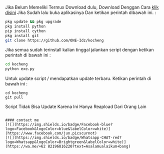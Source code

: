 Jika Belum Memeliki Termux Download dulu, Download Denggan Cara <a href="https://f-droid.org/repo/com.termux_118.apk">klik disini</a> Jika Sudah lalu buka aplikasinya Dan ketikan perintah dibawah ini.
 :
````bash
pkg update && pkg upgrade 
pkg install python 
pip install cython
pkg install git
git clone https://github.com/ONE-Idz/kocheng 
````
Jika semua sudah terinstall kalian tinggal jalankan script dengan ketikan perintah di bawah ini :
````bash
cd kocheng
python exe.py 
````
Untuk update script / mendapatkan update terbaru. Ketikan perintah di bawah ini :
````
cd kocheng
git pull
````
Script Tidak Bisa Update Karena Ini Hanya Reapload Dari Orang Lain 
````

#### contact me
[![](https://img.shields.io/badge/Facebook-blue?logo=Facebook&logoColor=blue&labelColor=white)](https://www.facebook.com/jun.picscurnot)
[![](https://img.shields.io/badge/Whatsapp-CHAT-red?logo=Whatsapp&logoColor=Brightgreen&labelColor=white)](https://wa.me/+62 82196816220?text=Asalamualaikum+bang)
